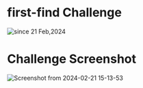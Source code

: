 # first-find Challenge

<img src="https://komarev.com/ghpvc/?username=CTF-isaka&label=CTF&color=0e75b6&style=flat" alt="since 21 Feb,2024" />

# Challenge Screenshot
![Screenshot from 2024-02-21 15-13-53](https://github.com/isaka-james/CTFs/assets/76619967/664ced59-a430-4e45-be07-d75e8e7cab03)
